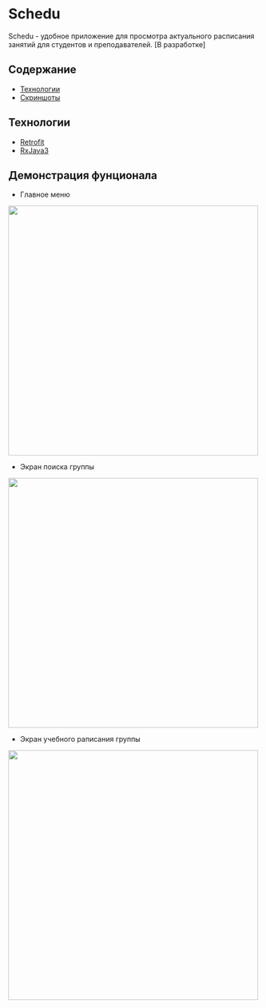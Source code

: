 # Schedu
Schedu - удобное приложение для просмотра актуального расписания занятий для студентов и преподавателей. [В разработке]

## Содержание
- [Технологии](#технологии)
- [Скриншоты](#скриншоты)

## Технологии
- [Retrofit](https://square.github.io/retrofit/)
- [RxJava3](https://github.com/ReactiveX/RxJava)

## Демонстрация фунционала
- Главное меню
<img src="https://github.com/user-attachments/assets/4f849ce1-7308-44c4-a497-4d9bb2896f69" width="500">

- Экран поиска группы
<img src="https://github.com/user-attachments/assets/d614e8f3-4f0b-44a5-88df-b647a8d0e6dc" width="500">

- Экран учебного раписания группы
<img src="https://github.com/user-attachments/assets/e472ce53-c006-4641-b3ff-7e56525ed2fa" width="500">






